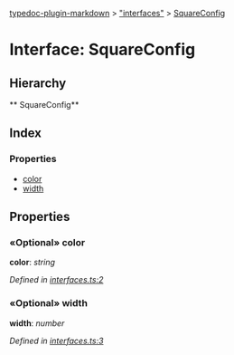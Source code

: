 [typedoc-plugin-markdown](../index.md) > ["interfaces"](../modules/_interfaces_.md) > [SquareConfig](../interfaces/_interfaces_.squareconfig.md)

# Interface: SquareConfig

## Hierarchy

** SquareConfig**




## Index

### Properties

* [color](_interfaces_.squareconfig.md#color)
* [width](_interfaces_.squareconfig.md#width)



## Properties

<a id="color"></a>
### «Optional» color
**color**:  *string* 

*Defined in [interfaces.ts:2](https://github.com/tgreyuk/typedoc-plugin-markdown/blob/master/tests/src/interfaces.ts#L2)*





<a id="width"></a>
### «Optional» width
**width**:  *number* 

*Defined in [interfaces.ts:3](https://github.com/tgreyuk/typedoc-plugin-markdown/blob/master/tests/src/interfaces.ts#L3)*







